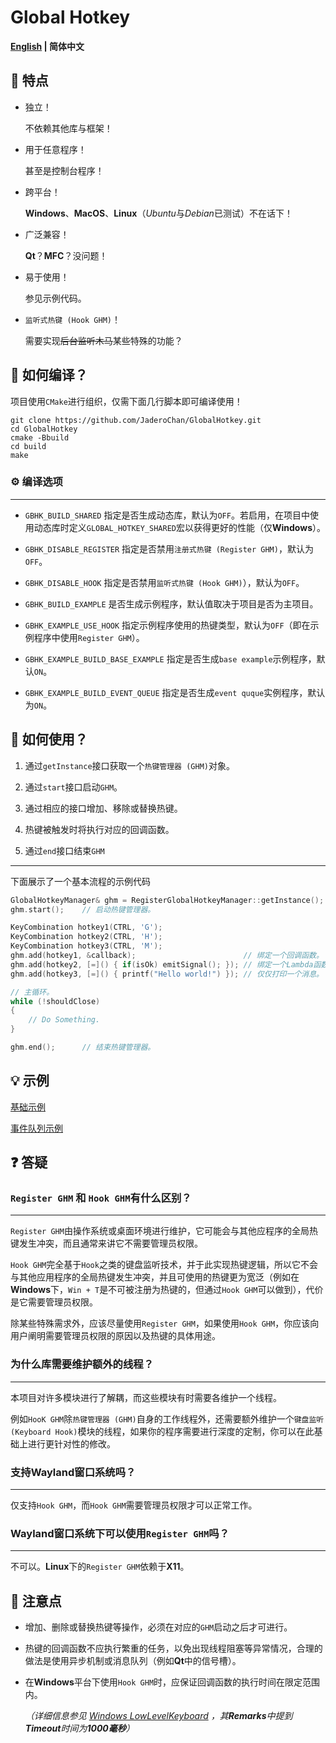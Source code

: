 # Global Hotkey

**[English](../README.md) | 简体中文**

## 🚀 特点

- 独立！

  不依赖其他库与框架！

- 用于任意程序！

  甚至是控制台程序！

- 跨平台！

  **Windows**、**MacOS**、**Linux**（*Ubuntu*与*Debian*已测试）不在话下！

- 广泛兼容！

  **Qt**？**MFC**？没问题！

- 易于使用！

  参见示例代码。

- `监听式热键 (Hook GHM)`！

  需要实现~~后台监听木马~~某些特殊的功能？

## 🔧 如何编译？

项目使用`CMake`进行组织，仅需下面几行脚本即可编译使用！

```shell
git clone https://github.com/JaderoChan/GlobalHotkey.git
cd GlobalHotkey
cmake -Bbuild
cd build
make
```

### ⚙️ 编译选项

---

- `GBHK_BUILD_SHARED` 指定是否生成动态库，默认为`OFF`。若启用，在项目中使用动态库时定义`GLOBAL_HOTKEY_SHARED`宏以获得更好的性能（仅**Windows**）。

- `GBHK_DISABLE_REGISTER` 指定是否禁用`注册式热键 (Register GHM)`，默认为`OFF`。

- `GBHK_DISABLE_HOOK` 指定是否禁用`监听式热键 (Hook GHM)`），默认为`OFF`。

- `GBHK_BUILD_EXAMPLE` 是否生成示例程序，默认值取决于项目是否为主项目。

- `GBHK_EXAMPLE_USE_HOOK` 指定示例程序使用的热键类型，默认为`OFF`（即在示例程序中使用`Register GHM`）。

- `GBHK_EXAMPLE_BUILD_BASE_EXAMPLE` 指定是否生成`base example`示例程序，默认`ON`。

- `GBHK_EXAMPLE_BUILD_EVENT_QUEUE` 指定是否生成`event quque`实例程序，默认为`ON`。

## 🚩 如何使用？

1. 通过`getInstance`接口获取一个`热键管理器 (GHM)`对象。

2. 通过`start`接口启动`GHM`。

3. 通过相应的接口增加、移除或替换热键。

4. 热键被触发时将执行对应的回调函数。

5. 通过`end`接口结束`GHM`

---

下面展示了一个基本流程的示例代码

```cpp
GlobalHotkeyManager& ghm = RegisterGlobalHotkeyManager::getInstance();  // 获取`注册式热键管理器`实例对象。
ghm.start();    // 启动热键管理器。

KeyCombination hotkey1(CTRL, 'G');
KeyCombination hotkey2(CTRL, 'H');
KeyCombination hotkey3(CTRL, 'M');
ghm.add(hotkey1, &callback);                        // 绑定一个回调函数。
ghm.add(hotkey2, [=]() { if(isOk) emitSignal(); }); // 绑定一个Lambda函数。在热键触发且条件为真时发射一个信号。
ghm.add(hotkey3, [=]() { printf("Hello world!") }); // 仅仅打印一个消息。

// 主循环。
while (!shouldClose)
{
    // Do Something.
}

ghm.end();      // 结束热键管理器。
```

## 💡 示例

[基础示例](example/base_example/main.cpp)

[事件队列示例](example/event_queue/main.cpp)

## ❓ 答疑

### `Register GHM` 和 `Hook GHM`有什么区别？

---

`Register GHM`由操作系统或桌面环境进行维护，它可能会与其他应程序的全局热键发生冲突，而且通常来讲它不需要管理员权限。

`Hook GHM`完全基于`Hook`之类的键盘监听技术，并于此实现热键逻辑，所以它不会与其他应用程序的全局热键发生冲突，并且可使用的热键更为宽泛（例如在**Windows**下，`Win + T`是不可被注册为热键的，但通过`Hook GHM`可以做到），代价是它需要管理员权限。

除某些特殊需求外，应该尽量使用`Register GHM`，如果使用`Hook GHM`，你应该向用户阐明需要管理员权限的原因以及热键的具体用途。

### 为什么库需要维护额外的线程？

---

本项目对许多模块进行了解耦，而这些模块有时需要各维护一个线程。

例如`HooK GHM`除`热键管理器 (GHM)`自身的工作线程外，还需要额外维护一个`键盘监听 (Keyboard Hook)`模块的线程，如果你的程序需要进行深度的定制，你可以在此基础上进行更针对性的修改。

### 支持Wayland窗口系统吗？

---

仅支持`Hook GHM`，而`Hook GHM`需要管理员权限才可以正常工作。

### Wayland窗口系统下可以使用`Register GHM`吗？

---

不可以。**Linux**下的`Register GHM`依赖于**X11**。

## 🔔 注意点

- 增加、删除或替换热键等操作，必须在对应的`GHM`启动之后才可进行。
- 热键的回调函数不应执行繁重的任务，以免出现线程阻塞等异常情况，合理的做法是使用异步机制或消息队列（例如**Qt**中的信号槽）。
- 在**Windows**平台下使用`Hook GHM`时，应保证回调函数的执行时间在限定范围内。

  *（详细信息参见 [Windows LowLevelKeyboard](https://learn.microsoft.com/zh-cn/windows/win32/winmsg/lowlevelkeyboardproc) ，其**Remarks**中提到**Timeout**时间为**1000毫秒**）*
